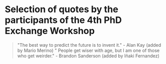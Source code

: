 # Selection of quotes by the participants of the 4th PhD Exchange Workshop

> "The best way to predict the future is to invent it." - Alan Kay (added by Mario Merino)
> " People get wiser with age, but I am one of those who get weirder." - Brandon Sanderson (added by Iñaki Fernandez)